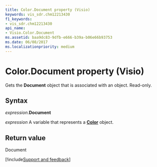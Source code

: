 ```yaml
---
title: Color.Document property (Visio)
keywords: vis_sdr.chm12213430
f1_keywords:
- vis_sdr.chm12213430
api_name:
- Visio.Color.Document
ms.assetid: baa9dc83-9dfb-e666-b39a-b06e66b93753
ms.date: 06/08/2017
ms.localizationpriority: medium
---
```



# Color.Document property (Visio)

Gets the **Document** object that is associated with an object. Read-only.


## Syntax

_expression_.**Document**

_expression_ A variable that represents a **[Color](Visio.Color.md)** object.


## Return value

Document

[!include[Support and feedback](~/includes/feedback-boilerplate.md)]